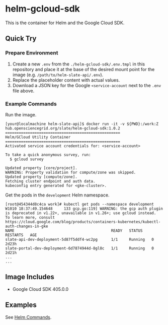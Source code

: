 # helm-gcloud-sdk

This is the container for Helm and the Google Cloud SDK.

## Quick Try

### Prepare Environment

1. Create a new `.env` from the `./helm-gcloud-sdk/.env.tmpl` in this repository and place it at the base of the desired mount point for the image (e.g. `/path/to/helm-slate-api/.env`).
2. Replace the placeholder content with actual values.
3. Download a JSON key for the Google `<service-account` next to the `.env` file above.

### Example Commands

Run the image.

```shell
[your@localmachine helm-slate-api]$ docker run -it -v ${PWD}:/work:Z hub.opensciencegrid.org/slate/helm-gcloud-sdk:1.0.2
===================================================
Helm/GCloud Utility Container
===================================================
Activated service account credentials for: <service-account>

To take a quick anonymous survey, run:
  $ gcloud survey

Updated property [core/project].
WARNING: Property validation for compute/zone was skipped.
Updated property [compute/zone].
Fetching cluster endpoint and auth data.
kubeconfig entry generated for <gke-cluster>.
```

Get the pods in the `development` Helm namespace.

```shell
[root@454344d8c4ca work]# kubectl get pods --namespace development
W1010 18:37:49.154648     133 gcp.go:119] WARNING: the gcp auth plugin is deprecated in v1.22+, unavailable in v1.26+; use gcloud instead.
To learn more, consult https://cloud.google.com/blog/products/containers-kubernetes/kubectl-auth-changes-in-gke
NAME                                           READY   STATUS    RESTARTS   AGE
slate-api-dev-deployment-5d87f5ddf4-wc2pg      1/1     Running   0          2d23h
slate-portal-dev-deployment-6d7874944d-8gl8c   1/1     Running   0          2d21h
...
...
```

## Image Includes

* Google Cloud SDK 405.0.0

## Examples

See [Helm Commands](https://docs.google.com/document/d/1Tn31mUMoJpKJrSvxemOAgS39NkJLQPk_AN5YwUfk4gM/edit#).
